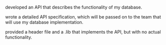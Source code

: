 
developed an API that describes the functionality of my database.

wrote a detailed API specification, which will be passed on to the team that will use my database implementation.

provided a header file and a .lib that implements the API, but with no actual functionality.
